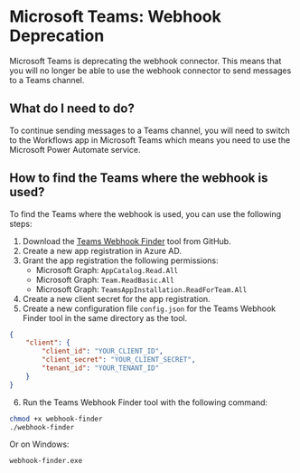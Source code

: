 # Microsoft Teams: Webhook Deprecation

Microsoft Teams is deprecating the webhook connector. This means that you will no longer be able to use the webhook connector to send messages to a Teams channel.

## What do I need to do?

To continue sending messages to a Teams channel, you will need to switch to the Workflows app in Microsoft Teams which means you need to use the Microsoft Power Automate service.

## How to find the Teams where the webhook is used?

To find the Teams where the webhook is used, you can use the following steps:

1. Download the [Teams Webhook Finder](https://github.com/SecNex/teams-webhook-finder) tool from GitHub.
2. Create a new app registration in Azure AD.
3. Grant the app registration the following permissions:
   - Microsoft Graph: `AppCatalog.Read.All`
   - Microsoft Graph: `Team.ReadBasic.All`
   - Microsoft Graph: `TeamsAppInstallation.ReadForTeam.All`
4. Create a new client secret for the app registration.
5. Create a new configuration file `config.json` for the Teams Webhook Finder tool in the same directory as the tool.

```json
{
    "client": {
        "client_id": "YOUR_CLIENT_ID",
        "client_secret": "YOUR_CLIENT_SECRET",
        "tenant_id": "YOUR_TENANT_ID"
    }
}
```

6. Run the Teams Webhook Finder tool with the following command:

```bash
chmod +x webhook-finder
./webhook-finder
```

Or on Windows:

```cmd
webhook-finder.exe
```
